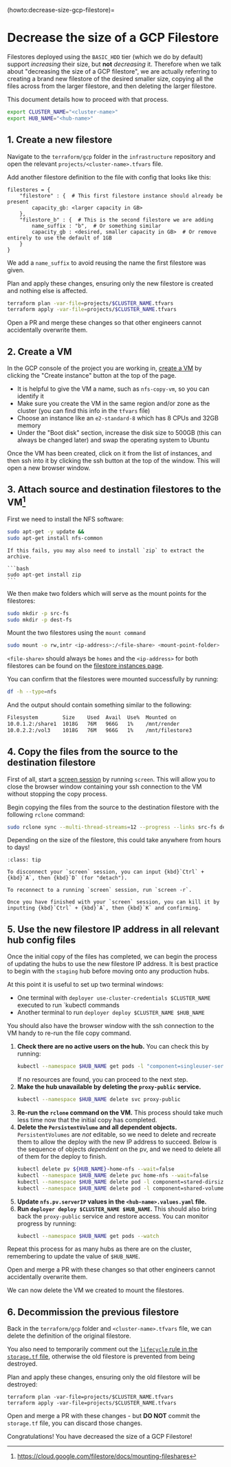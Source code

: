 (howto:decrease-size-gcp-filestore)=
# Decrease the size of a GCP Filestore

Filestores deployed using the `BASIC_HDD` tier (which we do by default) support _increasing_ their size, but **not** _decreasing_ it.
Therefore when we talk about "decreasing the size of a GCP filestore", we are actually referring to creating a brand new filestore of the desired smaller size, copying all the files across from the larger filestore, and then deleting the larger filestore.

This document details how to proceed with that process.

```bash
export CLUSTER_NAME="<cluster-name>"
export HUB_NAME="<hub-name>"
```

## 1. Create a new filestore

Navigate to the `terraform/gcp` folder in the `infrastructure` repository and open the relevant `projects/<cluster-name>.tfvars` file.

Add another filestore definition to the file with config that looks like this:

```
filestores = {
    "filestore" : {  # This first filestore instance should already be present
        capacity_gb: <larger capacity in GB>
    },
    "filestore_b" : {  # This is the second filestore we are adding
        name_suffix : "b",  # Or something similar
        capacity_gb : <desired, smaller capacity in GB>  # Or remove entirely to use the default of 1GB
    }
}
```

We add a `name_suffix` to avoid reusing the name the first filestore was given.

Plan and apply these changes, ensuring only the new filestore is created and nothing else is affected.

```bash
terraform plan -var-file=projects/$CLUSTER_NAME.tfvars
terraform apply -var-file=projects/$CLUSTER_NAME.tfvars
```

Open a PR and merge these changes so that other engineers cannot accidentally overwrite them.

## 2. Create a VM

In the GCP console of the project you are working in, [create a VM](https://console.cloud.google.com/compute/instances) by clicking the "Create instance" button at the top of the page.

- It is helpful to give the VM a name, such as `nfs-copy-vm`, so you can identify it
- Make sure you create the VM in the same region and/or zone as the cluster (you can find this info in the `tfvars` file)
- Choose an instance like an `e2-standard-8` which has 8 CPUs and 32GB memory
- Under the "Boot disk" section, increase the disk size to 500GB (this can always be changed later) and swap the operating system to Ubuntu

Once the VM has been created, click on it from the list of instances, and then ssh into it by clicking the ssh button at the top of the window.
This will open a new browser window.

## 3. Attach source and destination filestores to the VM[^1]

[^1]: <https://cloud.google.com/filestore/docs/mounting-fileshares>

First we need to install the NFS software:

```bash
sudo apt-get -y update &&
sudo apt-get install nfs-common
```

````{note}
If this fails, you may also need to install `zip` to extract the archive.

```bash
sudo apt-get install zip
```
````

We then make two folders which will serve as the mount points for the filestores:

```bash
sudo mkdir -p src-fs
sudo mkdir -p dest-fs
```

Mount the two filestores using the `mount command`

```bash
sudo mount -o rw,intr <ip-address>:/<file-share> <mount-point-folder>
```

`<file-share>` should always be `homes` and the `<ip-address>` for both filestores can be found on the [filestore instances page](https://console.cloud.google.com/filestore/instances).

You can confirm that the filestores were mounted successfully by running:

```bash
df -h --type=nfs
```

And the output should contain something similar to the following:

```bash
Filesystem        Size    Used  Avail  Use%  Mounted on
10.0.1.2:/share1  1018G   76M   966G   1%    /mnt/render
10.0.2.2:/vol3    1018G   76M   966G   1%    /mnt/filestore3
```

## 4. Copy the files from the source to the destination filestore

First of all, start a [screen session](https://linuxize.com/post/how-to-use-linux-screen/) by running `screen`.
This will allow you to close the browser window containing your ssh connection to the VM without stopping the copy process.

Begin copying the files from the source to the destination filestore with the following `rclone` command:

```bash
sudo rclone sync --multi-thread-streams=12 --progress --links src-fs dest-fs
```

Depending on the size of the filestore, this could take anywhere from hours to days!

```{admonition} screen tips
:class: tip

To disconnect your `screen` session, you can input {kbd}`Ctrl` + {kbd}`A`, then {kbd}`D` (for "detach").

To reconnect to a running `screen` session, run `screen -r`.

Once you have finished with your `screen` session, you can kill it by inputting {kbd}`Ctrl` + {kbd}`A`, then {kbd}`K` and confirming.
```

## 5. Use the new filestore IP address in all relevant hub config files

Once the initial copy of the files has completed, we can begin the process of updating the hubs to use the new filestore IP address.
It is best practice to begin with the `staging` hub before moving onto any production hubs.

At this point it is useful to set up two terminal windows:

- One terminal with `deployer use-cluster-credentials $CLUSTER_NAME` executed to run `kubectl commands
- Another terminal to run `deployer deploy $CLUSTER_NAME $HUB_NAME`

You should also have the browser window with the ssh connection to the VM handy to re-run the file copy command.

1. **Check there are no active users on the hub.**
   You can check this by running:
   ```bash
   kubectl --namespace $HUB_NAME get pods -l "component=singleuser-server"
   ```
   If no resources are found, you can proceed to the next step.
1. **Make the hub unavailable by deleting the `proxy-public` service.**
   ```bash
   kubectl --namespace $HUB_NAME delete svc proxy-public
   ```
1. **Re-run the `rclone` command on the VM.**
   This process should take much less time now that the initial copy has completed.
1. **Delete the `PersistentVolume` and all dependent objects.**
   `PersistentVolumes` are _not_ editable, so we need to delete and recreate them to allow the deploy with the new IP address to succeed.
   Below is the sequence of objects _dependent_ on the pv, and we need to delete all of them for the deploy to finish.
   ```bash
   kubectl delete pv ${HUB_NAME}-home-nfs --wait=false
   kubectl --namespace $HUB_NAME delete pvc home-nfs --wait=false
   kubectl --namespace $HUB_NAME delete pod -l component=stared-dirsize-metrics
   kubectl --namespace $HUB_NAME delete pod -l component=shared-volume-metrics
   ```
1. **Update `nfs.pv.serverIP` values in the `<hub-name>.values.yaml` file.**
1. **Run `deployer deploy $CLUSTER_NAME $HUB_NAME`.**
   This should also bring back the `proxy-public` service and restore access.
   You can monitor progress by running:
   ```bash
   kubectl --namespace $HUB_NAME get pods --watch
   ```

Repeat this process for as many hubs as there are on the cluster, remembering to update the value of `$HUB_NAME`.

Open and merge a PR with these changes so that other engineers cannot accidentally overwrite them.

We can now delete the VM we created to mount the filestores.

## 6. Decommission the previous filestore

Back in the `terraform/gcp` folder and `<cluster-name>.tfvars` file, we can delete the definition of the original filestore.

You also need to temporarily comment out the [`lifecycle` rule in the `storage.tf` file](https://github.com/2i2c-org/infrastructure/blob/1c8cb3ae787839eaab8b2dd21d49d33090176a05/terraform/gcp/storage.tf#L9-L13), otherwise the old filestore is prevented from being destroyed.

Plan and apply these changes, ensuring only the old filestore will be destroyed:

```
terraform plan -var-file=projects/$CLUSTER_NAME.tfvars
terraform apply -var-file=projects/$CLUSTER_NAME.tfvars
```

Open and merge a PR with these changes - but **DO NOT** commit the `storage.tf` file, you can discard those changes.

Congratulations! You have decreased the size of a GCP Filestore!

